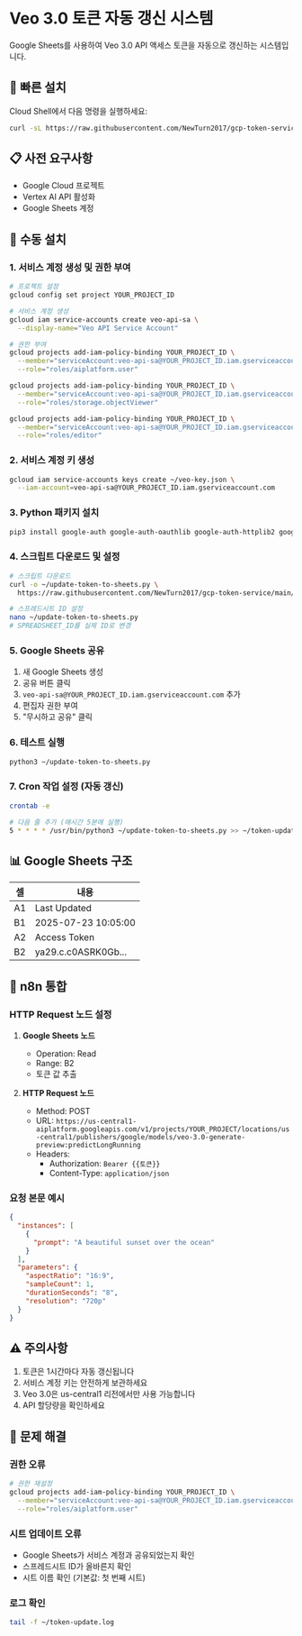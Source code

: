 # Veo 3.0 토큰 자동 갱신 시스템

Google Sheets를 사용하여 Veo 3.0 API 액세스 토큰을 자동으로 갱신하는 시스템입니다.

## 🚀 빠른 설치

Cloud Shell에서 다음 명령을 실행하세요:

```bash
curl -sL https://raw.githubusercontent.com/NewTurn2017/gcp-token-service/main/setup-veo-token-system.sh | bash
```

## 📋 사전 요구사항

- Google Cloud 프로젝트
- Vertex AI API 활성화
- Google Sheets 계정

## 🔧 수동 설치

### 1. 서비스 계정 생성 및 권한 부여

```bash
# 프로젝트 설정
gcloud config set project YOUR_PROJECT_ID

# 서비스 계정 생성
gcloud iam service-accounts create veo-api-sa \
  --display-name="Veo API Service Account"

# 권한 부여
gcloud projects add-iam-policy-binding YOUR_PROJECT_ID \
  --member="serviceAccount:veo-api-sa@YOUR_PROJECT_ID.iam.gserviceaccount.com" \
  --role="roles/aiplatform.user"

gcloud projects add-iam-policy-binding YOUR_PROJECT_ID \
  --member="serviceAccount:veo-api-sa@YOUR_PROJECT_ID.iam.gserviceaccount.com" \
  --role="roles/storage.objectViewer"

gcloud projects add-iam-policy-binding YOUR_PROJECT_ID \
  --member="serviceAccount:veo-api-sa@YOUR_PROJECT_ID.iam.gserviceaccount.com" \
  --role="roles/editor"
```

### 2. 서비스 계정 키 생성

```bash
gcloud iam service-accounts keys create ~/veo-key.json \
  --iam-account=veo-api-sa@YOUR_PROJECT_ID.iam.gserviceaccount.com
```

### 3. Python 패키지 설치

```bash
pip3 install google-auth google-auth-oauthlib google-auth-httplib2 google-api-python-client
```

### 4. 스크립트 다운로드 및 설정

```bash
# 스크립트 다운로드
curl -o ~/update-token-to-sheets.py \
  https://raw.githubusercontent.com/NewTurn2017/gcp-token-service/main/update-token-to-sheets.py

# 스프레드시트 ID 설정
nano ~/update-token-to-sheets.py
# SPREADSHEET_ID를 실제 ID로 변경
```

### 5. Google Sheets 공유

1. 새 Google Sheets 생성
2. 공유 버튼 클릭
3. `veo-api-sa@YOUR_PROJECT_ID.iam.gserviceaccount.com` 추가
4. 편집자 권한 부여
5. "무시하고 공유" 클릭

### 6. 테스트 실행

```bash
python3 ~/update-token-to-sheets.py
```

### 7. Cron 작업 설정 (자동 갱신)

```bash
crontab -e

# 다음 줄 추가 (매시간 5분에 실행)
5 * * * * /usr/bin/python3 ~/update-token-to-sheets.py >> ~/token-update.log 2>&1
```

## 📊 Google Sheets 구조

| 셀 | 내용 |
|----|------|
| A1 | Last Updated |
| B1 | 2025-07-23 10:05:00 |
| A2 | Access Token |
| B2 | ya29.c.c0ASRK0Gb... |

## 🔗 n8n 통합

### HTTP Request 노드 설정

1. **Google Sheets 노드**
   - Operation: Read
   - Range: B2
   - 토큰 값 추출

2. **HTTP Request 노드**
   - Method: POST
   - URL: `https://us-central1-aiplatform.googleapis.com/v1/projects/YOUR_PROJECT/locations/us-central1/publishers/google/models/veo-3.0-generate-preview:predictLongRunning`
   - Headers:
     - Authorization: `Bearer {{토큰}}`
     - Content-Type: `application/json`

### 요청 본문 예시

```json
{
  "instances": [
    {
      "prompt": "A beautiful sunset over the ocean"
    }
  ],
  "parameters": {
    "aspectRatio": "16:9",
    "sampleCount": 1,
    "durationSeconds": "8",
    "resolution": "720p"
  }
}
```

## ⚠️ 주의사항

1. 토큰은 1시간마다 자동 갱신됩니다
2. 서비스 계정 키는 안전하게 보관하세요
3. Veo 3.0은 us-central1 리전에서만 사용 가능합니다
4. API 할당량을 확인하세요

## 🐛 문제 해결

### 권한 오류
```bash
# 권한 재설정
gcloud projects add-iam-policy-binding YOUR_PROJECT_ID \
  --member="serviceAccount:veo-api-sa@YOUR_PROJECT_ID.iam.gserviceaccount.com" \
  --role="roles/aiplatform.user"
```

### 시트 업데이트 오류
- Google Sheets가 서비스 계정과 공유되었는지 확인
- 스프레드시트 ID가 올바른지 확인
- 시트 이름 확인 (기본값: 첫 번째 시트)

### 로그 확인
```bash
tail -f ~/token-update.log
```